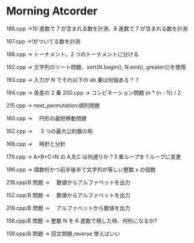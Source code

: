 # Morning Atcorder

186.cpp
→10 進数で 7 が含まれる数を計測、8 進数で 7 が含まれる数を計測

187.cpp
→!がついてる数を計測

188.cpp
→ トーナメント、2 つのトーナメントに分ける

192.cpp
→ 文字列のソート問題、sort(N.begin(), N.end(), greater<int>())を使用

193.cpp
→ 入力が N でそれ以下の ab 乗は何個ある？？

194.cpp
→ 各差の 2 乗
200.cpp
→ コンビネーション問題 (n \* (n - 1)) / 2

215.cpp
→ next_permutation:順列問題

160.cpp
→ 　円形の最短移動問題

162.cpp
→ 　 3 つの最大公約数の和

168.cpp
→ 　時針と分針

179.cpp
→ A×B+C=N の A,B,C は何通りか？3 重ループを 1 ループに変更

196.cpp
→ 偶数桁かつ前半後半で文字列が等しい整数 x の個数

218.cpp/B 問題
→ 　数値からアルファベットを出力

152.cpp/B 問題
→ 　数値からアルファベットを出力

219.cpp/B 問題
→ 　アルファベットから数値を出力

156.cpp/B 問題
→ 整数 N を K 進数で現した時、何桁になるか?

159.cpp/B 問題
→ 回文問題,reverse 使えばいい
